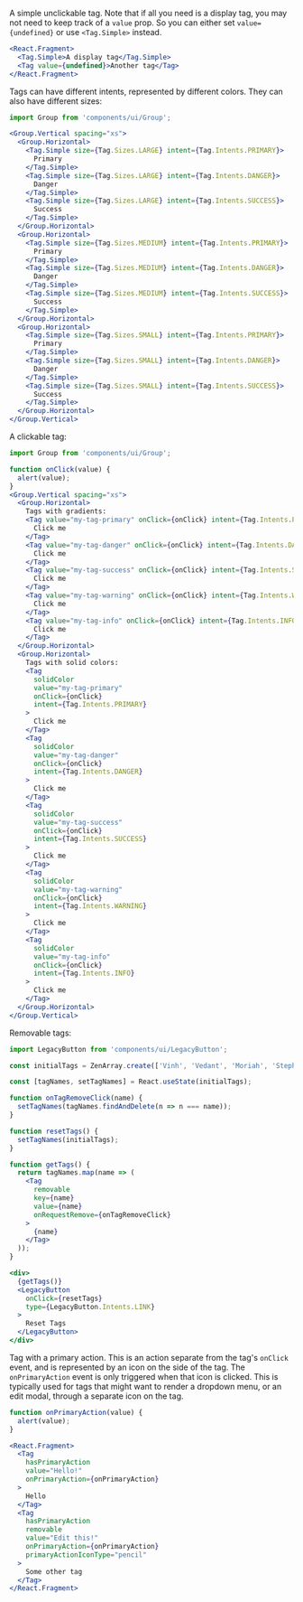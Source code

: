 A simple unclickable tag. Note that if all you need is a display tag, you may not need to keep track of a `value` prop. So you can either set `value={undefined}` or use `<Tag.Simple>` instead.
```jsx
<React.Fragment>
  <Tag.Simple>A display tag</Tag.Simple>
  <Tag value={undefined}>Another tag</Tag>
</React.Fragment>
```

Tags can have different intents, represented by different colors. They can also have different sizes:
```jsx
import Group from 'components/ui/Group';

<Group.Vertical spacing="xs">
  <Group.Horizontal>
    <Tag.Simple size={Tag.Sizes.LARGE} intent={Tag.Intents.PRIMARY}>
      Primary
    </Tag.Simple>
    <Tag.Simple size={Tag.Sizes.LARGE} intent={Tag.Intents.DANGER}>
      Danger
    </Tag.Simple>
    <Tag.Simple size={Tag.Sizes.LARGE} intent={Tag.Intents.SUCCESS}>
      Success
    </Tag.Simple>
  </Group.Horizontal>
  <Group.Horizontal>
    <Tag.Simple size={Tag.Sizes.MEDIUM} intent={Tag.Intents.PRIMARY}>
      Primary
    </Tag.Simple>
    <Tag.Simple size={Tag.Sizes.MEDIUM} intent={Tag.Intents.DANGER}>
      Danger
    </Tag.Simple>
    <Tag.Simple size={Tag.Sizes.MEDIUM} intent={Tag.Intents.SUCCESS}>
      Success
    </Tag.Simple>
  </Group.Horizontal>
  <Group.Horizontal>
    <Tag.Simple size={Tag.Sizes.SMALL} intent={Tag.Intents.PRIMARY}>
      Primary
    </Tag.Simple>
    <Tag.Simple size={Tag.Sizes.SMALL} intent={Tag.Intents.DANGER}>
      Danger
    </Tag.Simple>
    <Tag.Simple size={Tag.Sizes.SMALL} intent={Tag.Intents.SUCCESS}>
      Success
    </Tag.Simple>
  </Group.Horizontal>
</Group.Vertical>
```

A clickable tag:
```jsx
import Group from 'components/ui/Group';

function onClick(value) {
  alert(value);
}
<Group.Vertical spacing="xs">
  <Group.Horizontal>
    Tags with gradients:
    <Tag value="my-tag-primary" onClick={onClick} intent={Tag.Intents.PRIMARY}>
      Click me
    </Tag>
    <Tag value="my-tag-danger" onClick={onClick} intent={Tag.Intents.DANGER}>
      Click me
    </Tag>
    <Tag value="my-tag-success" onClick={onClick} intent={Tag.Intents.SUCCESS}>
      Click me
    </Tag>
    <Tag value="my-tag-warning" onClick={onClick} intent={Tag.Intents.WARNING}>
      Click me
    </Tag>
    <Tag value="my-tag-info" onClick={onClick} intent={Tag.Intents.INFO}>
      Click me
    </Tag>
  </Group.Horizontal>
  <Group.Horizontal>
    Tags with solid colors:
    <Tag
      solidColor
      value="my-tag-primary"
      onClick={onClick}
      intent={Tag.Intents.PRIMARY}
    >
      Click me
    </Tag>
    <Tag
      solidColor
      value="my-tag-danger"
      onClick={onClick}
      intent={Tag.Intents.DANGER}
    >
      Click me
    </Tag>
    <Tag
      solidColor
      value="my-tag-success"
      onClick={onClick}
      intent={Tag.Intents.SUCCESS}
    >
      Click me
    </Tag>
    <Tag
      solidColor
      value="my-tag-warning"
      onClick={onClick}
      intent={Tag.Intents.WARNING}
    >
      Click me
    </Tag>
    <Tag
      solidColor
      value="my-tag-info"
      onClick={onClick}
      intent={Tag.Intents.INFO}
    >
      Click me
    </Tag>
  </Group.Horizontal>
</Group.Vertical>
```

Removable tags:
```jsx
import LegacyButton from 'components/ui/LegacyButton';

const initialTags = ZenArray.create(['Vinh', 'Vedant', 'Moriah', 'Stephen']);

const [tagNames, setTagNames] = React.useState(initialTags);

function onTagRemoveClick(name) {
  setTagNames(tagNames.findAndDelete(n => n === name));
}

function resetTags() {
  setTagNames(initialTags);
}

function getTags() {
  return tagNames.map(name => (
    <Tag
      removable
      key={name}
      value={name}
      onRequestRemove={onTagRemoveClick}
    >
      {name}
    </Tag>
  ));
}

<div>
  {getTags()}
  <LegacyButton
    onClick={resetTags}
    type={LegacyButton.Intents.LINK}
  >
    Reset Tags
  </LegacyButton>
</div>
```

Tag with a primary action. This is an action separate from the tag's `onClick` event, and is represented by an icon on the side of the tag. The `onPrimaryAction` event is only triggered when that icon is clicked. This is typically used for tags that might want to render a dropdown menu, or an edit modal, through a separate icon on the tag.
```jsx
function onPrimaryAction(value) {
  alert(value);
}

<React.Fragment>
  <Tag
    hasPrimaryAction
    value="Hello!"
    onPrimaryAction={onPrimaryAction}
  >
    Hello
  </Tag>
  <Tag
    hasPrimaryAction
    removable
    value="Edit this!"
    onPrimaryAction={onPrimaryAction}
    primaryActionIconType="pencil"
  >
    Some other tag
  </Tag>
</React.Fragment>
```
